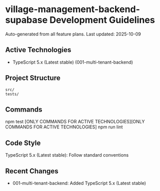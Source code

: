 # village-management-backend-supabase Development Guidelines

Auto-generated from all feature plans. Last updated: 2025-10-09

## Active Technologies
- TypeScript 5.x (Latest stable) (001-multi-tenant-backend)

## Project Structure
```
src/
tests/
```

## Commands
npm test [ONLY COMMANDS FOR ACTIVE TECHNOLOGIES][ONLY COMMANDS FOR ACTIVE TECHNOLOGIES] npm run lint

## Code Style
TypeScript 5.x (Latest stable): Follow standard conventions

## Recent Changes
- 001-multi-tenant-backend: Added TypeScript 5.x (Latest stable)

<!-- MANUAL ADDITIONS START -->
<!-- MANUAL ADDITIONS END -->